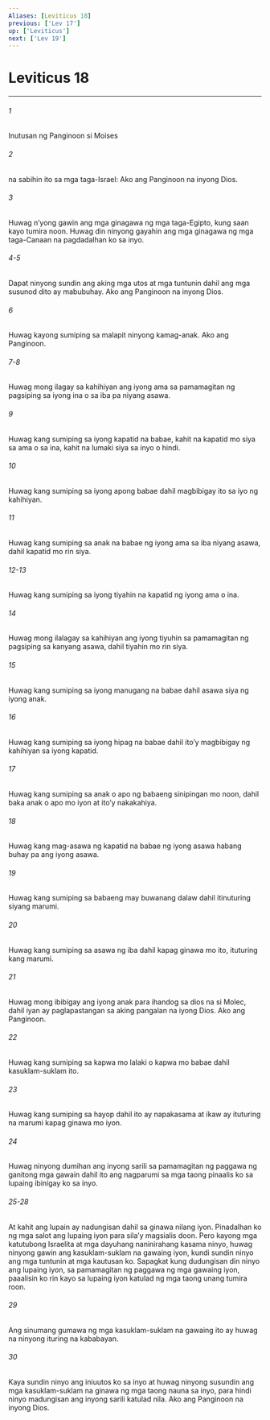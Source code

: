 ```yaml
---
Aliases: [Leviticus 18]
previous: ['Lev 17']
up: ['Leviticus']
next: ['Lev 19']
---
```

# Leviticus 18

***

###### 1
Inutusan ng Panginoon si Moises 

###### 2
na sabihin ito sa mga taga-Israel: Ako ang Panginoon na inyong Dios. 

###### 3
Huwag nʼyong gawin ang mga ginagawa ng mga taga-Egipto, kung saan kayo tumira noon. Huwag din ninyong gayahin ang mga ginagawa ng mga taga-Canaan na pagdadalhan ko sa inyo.

###### 4-5
Dapat ninyong sundin ang aking mga utos at mga tuntunin dahil ang mga susunod dito ay mabubuhay. Ako ang Panginoon na inyong Dios. 

###### 6
Huwag kayong sumiping sa malapit ninyong kamag-anak. Ako ang Panginoon.

###### 7-8
Huwag mong ilagay sa kahihiyan ang iyong ama sa pamamagitan ng pagsiping sa iyong ina o sa iba pa niyang asawa. 

###### 9
Huwag kang sumiping sa iyong kapatid na babae, kahit na kapatid mo siya sa ama o sa ina, kahit na lumaki siya sa inyo o hindi. 

###### 10
Huwag kang sumiping sa iyong apong babae dahil magbibigay ito sa iyo ng kahihiyan. 

###### 11
Huwag kang sumiping sa anak na babae ng iyong ama sa iba niyang asawa, dahil kapatid mo rin siya.

###### 12-13
Huwag kang sumiping sa iyong tiyahin na kapatid ng iyong ama o ina. 

###### 14
Huwag mong ilalagay sa kahihiyan ang iyong tiyuhin sa pamamagitan ng pagsiping sa kanyang asawa, dahil tiyahin mo rin siya. 

###### 15
Huwag kang sumiping sa iyong manugang na babae dahil asawa siya ng iyong anak. 

###### 16
Huwag kang sumiping sa iyong hipag na babae dahil itoʼy magbibigay ng kahihiyan sa iyong kapatid. 

###### 17
Huwag kang sumiping sa anak o apo ng babaeng sinipingan mo noon, dahil baka anak o apo mo iyon at itoʼy nakakahiya. 

###### 18
Huwag kang mag-asawa ng kapatid na babae ng iyong asawa habang buhay pa ang iyong asawa. 

###### 19
Huwag kang sumiping sa babaeng may buwanang dalaw dahil itinuturing siyang marumi. 

###### 20
Huwag kang sumiping sa asawa ng iba dahil kapag ginawa mo ito, ituturing kang marumi. 

###### 21
Huwag mong ibibigay ang iyong anak para ihandog sa dios na si Molec, dahil iyan ay paglapastangan sa aking pangalan na iyong Dios. Ako ang Panginoon. 

###### 22
Huwag kang sumiping sa kapwa mo lalaki o kapwa mo babae dahil kasuklam-suklam ito. 

###### 23
Huwag kang sumiping sa hayop dahil ito ay napakasama at ikaw ay ituturing na marumi kapag ginawa mo iyon. 

###### 24
Huwag ninyong dumihan ang inyong sarili sa pamamagitan ng paggawa ng ganitong mga gawain dahil ito ang nagparumi sa mga taong pinaalis ko sa lupaing ibinigay ko sa inyo.

###### 25-28
At kahit ang lupain ay nadungisan dahil sa ginawa nilang iyon. Pinadalhan ko ng mga salot ang lupaing iyon para silaʼy magsialis doon. Pero kayong mga katutubong Israelita at mga dayuhang naninirahang kasama ninyo, huwag ninyong gawin ang kasuklam-suklam na gawaing iyon, kundi sundin ninyo ang mga tuntunin at mga kautusan ko. Sapagkat kung dudungisan din ninyo ang lupaing iyon, sa pamamagitan ng paggawa ng mga gawaing iyon, paaalisin ko rin kayo sa lupaing iyon katulad ng mga taong unang tumira roon. 

###### 29
Ang sinumang gumawa ng mga kasuklam-suklam na gawaing ito ay huwag na ninyong ituring na kababayan. 

###### 30
Kaya sundin ninyo ang iniuutos ko sa inyo at huwag ninyong susundin ang mga kasuklam-suklam na ginawa ng mga taong nauna sa inyo, para hindi ninyo madungisan ang inyong sarili katulad nila. Ako ang Panginoon na inyong Dios.
